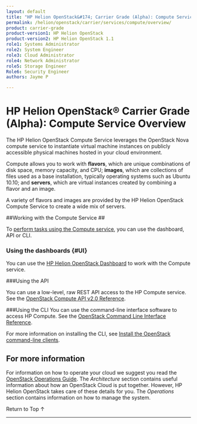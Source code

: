 ```yaml
---
layout: default
title: "HP Helion OpenStack&#174; Carrier Grade (Alpha): Compute Service Overview"
permalink: /helion/openstack/carrier/services/compute/overview/
product: carrier-grade
product-version1: HP Helion OpenStack
product-version2: HP Helion OpenStack 1.1
role1: Systems Administrator 
role2: System Engineer
role3: Cloud Administrator
role4: Network Administrator
role5: Storage Engineer
Role6: Security Engineer
authors: Jayme P

---
```

<!--UNDER REVISION-->

<script>

function PageRefresh {
onLoad="window.refresh"
}

PageRefresh();

</script>

<!--
<p style="font-size: small;"> <a href="/helion/openstack/carrier/services/tripleo/overview/">&#9664; PREV</a> | <a href="/helion/openstack/carrier/services/overview/">&#9650; UP</a> | <a href="/helion/openstack/carrier/services/identity/overview/"> NEXT &#9654</a> </p>
-->

# HP Helion OpenStack&#174; Carrier Grade (Alpha): Compute Service Overview #

The HP Helion OpenStack Compute Service leverages the OpenStack Nova compute service to instantiate virtual machine instances on publicly accessible physical machines hosted in your cloud environment.

Compute allows you to work with **flavors**, which are unique combinations of disk space, memory capacity, and CPU; **images**, which are collections of files used as a base installation, typically operating systems such as Ubuntu 10.10; and **servers**, which are virtual instances created by combining a flavor and an image.

A variety of flavors and images are provided by the HP Helion OpenStack Compute Service to create a wide mix of servers.

<!-- ## Storing Metadata on a Configuration Drive {#configdrive}

The HP Helion OpenStack compute service can be configured to [write metadata to a special configuration drive](/helion/openstack/carrier/services/compute/overview/configdrive/) that contains information normally available through the metadata service. --> 

##Working with the Compute Service ##

To [perform tasks using the Compute service](#howto), you can use the dashboard, API or CLI.

### Using the dashboards {#UI}

You can use the [HP Helion OpenStack Dashboard](/helion/openstack/carrier/dashboard/how-works/) to work with the Compute service.

###Using the API<a name="API"></a>
 
You can use a low-level, raw REST API access to the HP Compute service. See the [OpenStack Compute API v2.0 Reference](http://api.openstack.org/api-ref-compute-v2.html).

###Using the CLI<a name="cli"></a>
You can use the command-line interface software to access HP Compute. See the [OpenStack Command Line Interface Reference](http://docs.openstack.org/cli-reference/content/novaclient_commands.html).

For more information on installing the CLI, see [Install the OpenStack command-line clients](http://docs.openstack.org/user-guide/content/install_clients.html).

<!--
## How To's with the HP Helion OpenStack Compute Service<a name="howto"></a>

Taken from http://wiki.hpcloud.net/display/core/Core+Edition+Use+cases#CoreEditionUsecases-OverCloud 

The following lists of tasks can be performed by a user or administrator through the [HP Helion OpenStack Dashboard](/helion/openstack/carrier/dashboard/how-works/), the [API](http://api.openstack.org/api-ref-compute-v2.html), or [CLI](http://docs.openstack.org/cli-reference/content/novaclient_commands.html).

Depending upon your user type, user or administrator, you can perform the following tasks.

### Tasks performed by users ###

The following Compute service tasks are usually performed by someone with the *user* role.

#### Working with instances ####

When working with the Compute service, you can perform a number of tasks with your virtual machine instances, including creating and deleting instances, starting and stopping an instance, and attaching a storage volume to an instance.

- **Launching an instance** -??- Create a new virtual machine.
- **Launching an instance that boots from a Volume** -??- Create a bootable virtual machine associated with a bootable volume. 
- **Rebooting an instance** -??- Reboot an instance.
- **Rebuilding an instance** -??- Rebuild an instance as needed.
- **Starting and stopping an instance** -??- Use the Compute service to start and stop an instance.
- **Creating and deleting a snapshot of an instance** -??- Create a snapshot of an instance that you can use to create other instances.
- **Rescuing and un-rescuing an instance** -??- Rescue a instance.
- **Deleting an instance** -??- Delete an instance that is no longer needed.
- **Attaching and detaching volumes** -??- Attach a storage volume to an instance and detach the volume, when no longer needed.
- **Viewing an instance console log** -??- Display a log of virtual machine activity.
- **Viewing a VNC console connection to an instance** -??- Remotely connect to an instance using a VNC (Virtual Network Computing) console. 
- **Associating and disassociating a floating IP address** -??- Allocate and associate floating IP addresses to an instance. 

#### Working with security ####

You can use different tools to help secure your cloud.

- **Working with security groups** -??- Create, modify, and delete the security groups in your project.
- **Working with security group rules** -??- Create, modify, delete a security group rule that control traffic to or from instances.
- **Working with key pairs** -??- Create and delete the key pairs that control access to the instances in your environment. You can also import an existing key pair.

### Tasks performed by an Administrator ###

The following Compute service tasks are usually performed by someone with the *administrator* role.

#### Creating, modifying and deleting flavors ####

Use the Compute service to create, delete, and modify the virtual machine *flavors* in a project. A flavor defines the hardware configuration (disk space and memory capacity).

#### Modifying project quotas ####

Use the Compute service to change the maximum limits on the number of objects (instances, volumes, and so on).

#### Creating, modifying, and deleting availability zones ####

Use the Compute service to manage availability zones (AZ) by creating and deleting AZs and modifying existing AZs.

#### Enabling and disabling services ####

Use the Compute service to enable or disable services available in a project.

#### Working with an instance ####

When working with the Compute service, you can perform a number of tasks with your virtual machines (VM).

- **Locking and unlocking instances** -??- Lock or unlock an instance, as needed.
- **Pausing and un-pausing instances** -??- Pause and un-pause an instance. The `pause` command stores the state of the instance in RAM. A paused instance continues to run in a frozen state.
- **Suspending and resuming virtual machines** -??- Suspend and un-suspend an instance. When you suspend an instance, its instance state is stored on disk, all memory is written to disk, and the instance is stopped. Suspending an instance is similar to placing a device in hibernation; memory and vCPUs become available.-->

## For more information ##

For information on how to operate your cloud we suggest you read the [OpenStack Operations Guide](http://docs.openstack.org/ops/). The *Architecture* section contains useful information about how an OpenStack Cloud is put together. However, HP Helion OpenStack takes care of these details for you. The *Operations* section contains information on how to manage the system.


 <a href="#top" style="padding:14px 0px 14px 0px; text-decoration: none;"> Return to Top &#8593; </a>

----
